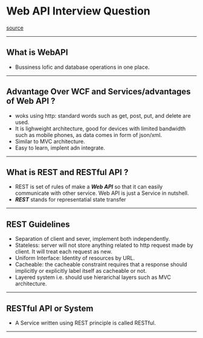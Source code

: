 # Web API Interview Question
[source](https://www.youtube.com/watch?v=XStpo9VlzCI)

--- ---

## What is WebAPI

- Bussiness lofic and database operations in one place. 

--- ---

## Advantage Over WCF and Services/advantages of Web API ?

- woks using http: standard words such as get, post, put, and delete are used. 
- It is lighweight architecture, good for devices with limited bandwidth such as mobile phones, as data comes in form of json/xml. 
- Similar to MVC architecture. 
- Easy to learn, implent adn integrate. 

--- ---

## What is REST and RESTful API ?

- REST is set of rules of make a **_Web API_** so that it can easily communicate with other service. Web API is just a Service in nutshell.
- **_REST_** stands for representatial state transfer

--- ---

## REST Guidelines

- Separation of client and sever, implement both independently.
- Stateless: server will not store anything related to http request made by client. It will treat each request as new. 
- Uniform Interface: Identity of resources by URL.
- Cacheable: the cacheable constraint requires that a response should implicitly or explicitly label itself as cacheable or not. 
- Layered system i.e. should use hierarichal layers such as MVC architecture. 

--- ---

## RESTful API or System

- A Service written using REST principle is called RESTful.

--- ---